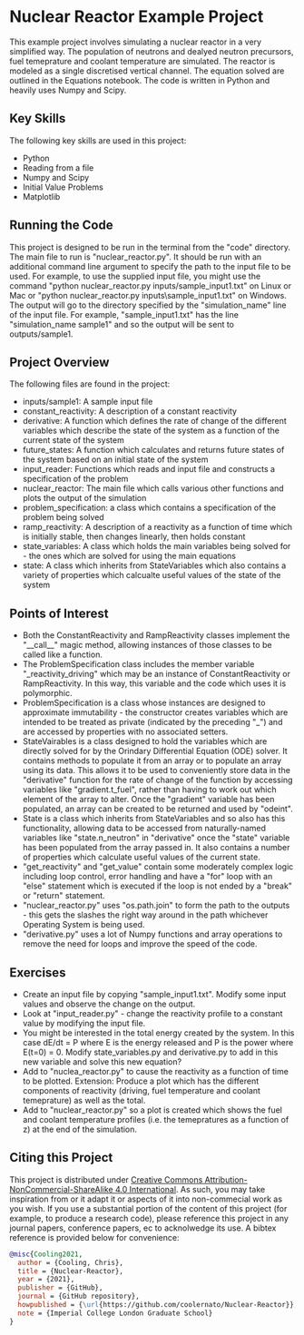 # Nuclear Reactor Example Project

This example project involves simulating a nuclear reactor in a very simplified way.
The population of neutrons and dealyed neutron precursors, fuel temeprature and coolant temperature are simulated.
The reactor is modeled as a single discretised vertical channel.
The equation solved are outlined in the Equations notebook.
The code is written in Python and heavily uses Numpy and Scipy.

## Key Skills

The following key skills are used in this project:

* Python
* Reading from a file
* Numpy and Scipy
* Initial Value Problems
* Matplotlib

## Running the Code

This project is designed to be run in the terminal from the "code" directory. The main file to run is "nuclear_reactor.py". It should be run with an additional command line argument to specify the path to the input file to be used. For example, to use the supplied input file, you might use the command "python nuclear_reactor.py inputs/sample_input1.txt" on Linux or Mac or "python nuclear_reactor.py inputs\sample_input1.txt" on Windows. The output will go to the directory specified by the "simulation_name" line of the input file. For example, "sample_input1.txt" has the line "simulation_name sample1" and so the output will be sent to outputs/sample1.

## Project Overview

The following files are found in the project:

* inputs/sample1: A sample input file
* constant_reactivity: A description of a constant reactivity
* derivative: A function which defines the rate of change of the different variables which describe the state of the system as a function of the current state of the system
* future_states: A function which calculates and returns future states of the system based on an initial state of the system
* input_reader: Functions which reads and input file and constructs a specification of the problem
* nuclear_reactor: The main file which calls various other functions and plots the output of the simulation
* problem_specification: a class which contains a specification of the problem being solved
* ramp_reactivity: A description of a reactivity as a function of time which is initially stable, then changes linearly, then holds constant
* state_variables: A class which holds the main variables being solved for - the ones which are solved for using the main equations
* state: A class which inherits from StateVariables which also contains a variety of properties which calcualte useful values of the state of the system

## Points of Interest

* Both the ConstantReactivity and RampReactivity classes implement the "\_\_call\_\_" magic method, allowing instances of those classes to be called like a function.
* The ProblemSpecification class includes the member variable "\_reactivity_driving" which may be an instance of ConstantReactivity or RampReactivity. In this way, this variable and the code which uses it is polymorphic.
* ProblemSpecification is a class whose instances are designed to approximate immutability - the constructor creates variables which are intended to be treated as private (indicated by the preceding "\_") and are accessed by properties with no associated setters.
* StateVairables is a class designed to hold the variables which are directly solved for by the Orindary Differential Equation (ODE) solver. It contains methods to populate it from an array or to populate an array using its data. This allows it to be used to conveniently store data in the "derivative" function for the rate of change of the function by accessing variables like "gradient.t_fuel", rather than having to work out which element of the array to alter. Once the "gradient" variable has been populated, an array can be created to be returned and used by "odeint".
* State is a class which inherits from StateVariables and so also has this functionality, allowing data to be accessed from naturally-named variables like "state.n_neutron" in "derivative" once the "state" variable has been populated from the array passed in. It also contains a number of properties which calculate useful values of the current state.
* "get_reactivity" and "get_value" contain some moderately complex logic including loop control, error handling and have a "for" loop with an "else" statement which is executed if the loop is not ended by a "break" or "return" statement.
* "nuclear_reactor.py" uses "os.path.join" to form the path to the outputs - this gets the slashes the right way around in the path whichever Operating System is being used.
* "derivative.py" uses a lot of Numpy functions and array operations to remove the need for loops and improve the speed of the code.

## Exercises
* Create an input file by copying "sample_input1.txt". Modify some input values and observe the change on the output.
* Look at "input_reader.py" - change the reactivity profile to a constant value by modifying the input file.
* You might be interested in the total energy created by the system. In this case dE/dt = P where E is the energy released and P is the power where E(t=0) = 0. Modify state_variables.py and derivative.py to add in this new variable and solve this new equation?
* Add to "nuclea_reactor.py" to cause the reactivity as a function of time to be plotted. Extension: Produce a plot which has the different components of reactivity (driving, fuel temperature and coolant temeprature) as well as the total.
* Add to "nuclear_reactor.py" so a plot is created which shows the fuel and coolant temperature profiles (i.e. the temepratures as a function of z) at the end of the simulation.

## Citing this Project

This project is distributed under [Creative Commons Attribution-NonCommercial-ShareAlike 4.0 International](https://creativecommons.org/licenses/by-nc-sa/4.0/legalcode). As such, you may take inspiration from or it adapt it or aspects of it into non-commecial work as you wish. If you use a substantial portion of the content of this project (for example, to produce a research code), please reference this project in any journal papers, conference papers, ec to acknolwedge its use. A bibtex reference is provided below for convenience:

```bibtex
@misc{Cooling2021,
  author = {Cooling, Chris},
  title = {Nuclear-Reactor},
  year = {2021},
  publisher = {GitHub},
  journal = {GitHub repository},
  howpublished = {\url{https://github.com/coolernato/Nuclear-Reactor}},
  note = {Imperial College London Graduate School}
}
```

